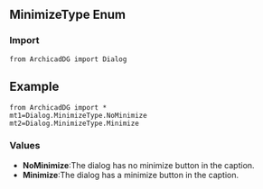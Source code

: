 ## MinimizeType Enum

### Import
```
from ArchicadDG import Dialog
``` 

## Example
```
from ArchicadDG import *
mt1=Dialog.MinimizeType.NoMinimize
mt2=Dialog.MinimizeType.Minimize
```

### Values
* **NoMinimize**:The dialog has no minimize button in the caption.
* **Minimize**:The dialog has a minimize button in the caption.
